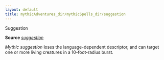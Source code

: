 ```yaml
---
layout: default
title: mythicAdventures_dir/mythicSpells_dir/suggestion
---
```

Suggestion

**Source** [_suggestion_](../../spells_dir/suggestion#_suggestion)

_Mythic suggestion_ loses the language-dependent descriptor, and can target one or more living creatures in a 10-foot-radius burst.

